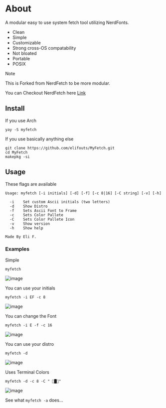 
# About
A modular easy to use system fetch tool utilizing NerdFonts.
- Clean
- Simple
- Customizable
- Strong cross-OS compatability
- Not bloated
- Portable
- POSIX


> [!NOTE]
> This is Forked from NerdFetch to be more modular.
>
> You can Checkout NerdFetch here [Link](https://github.com/ThatOneCalculator/NerdFetch)

## Install

If you use Arch
```
yay -S myfetch
```
If you use basically anything else
```
git clone https://github.com/elifouts/MyFetch.git
cd MyFetch
makepkg -si
```
## Usage

These flags are available

```
Usage: myfetch [-i initials] [-d] [-f] [-c 8|16] [-C string] [-v] [-h]

  -i    Set custom Ascii initials (two letters)
  -d    Show Distro
  -f    Sets Ascii Font to Frame
  -c    Sets Color Pallete
  -C    Sets Color Pallete Icon
  -v    Show version
  -h    Show help

Made By Eli F.

```

### Examples

Simple
```
myfetch
```
![image](https://github.com/user-attachments/assets/bf8be407-8cb9-43f1-8667-a4854d9763a3)

You can use your initials
```
myfetch -i EF -c 8
```
![image](https://github.com/user-attachments/assets/6b442c10-dd10-4fe8-bc68-80c029c2ca57)

You can change the Font
```
myfetch -i E -f -c 16
```
![image](https://github.com/user-attachments/assets/f95facce-5bb6-4527-ad86-a85b172580ca)

You can use your distro
```
myfetch -d
```
![image](https://github.com/user-attachments/assets/1b74742a-6875-4818-a9aa-68466b58e23e)

Uses Terminal Colors
```
myfetch -d -c 8 -C " █"
```
![image](https://github.com/user-attachments/assets/6cee28c8-32d7-4e3a-8f0f-76a9f6856b45)


See what `myfetch -a` does...
